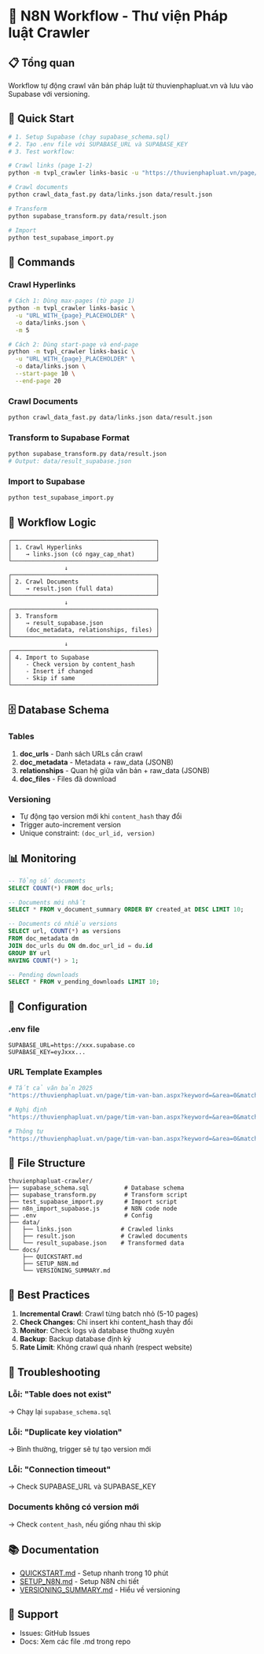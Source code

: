 # 🤖 N8N Workflow - Thư viện Pháp luật Crawler

## 📋 Tổng quan

Workflow tự động crawl văn bản pháp luật từ thuvienphapluat.vn và lưu vào Supabase với versioning.

## 🚀 Quick Start

```bash
# 1. Setup Supabase (chạy supabase_schema.sql)
# 2. Tạo .env file với SUPABASE_URL và SUPABASE_KEY
# 3. Test workflow:

# Crawl links (page 1-2)
python -m tvpl_crawler links-basic -u "https://thuvienphapluat.vn/page/tim-van-ban.aspx?keyword=&area=0&match=True&type=0&lan=1&status=-1&org=-1&field=-1&year=2025&page={page}" -o data/links.json -m 2

# Crawl documents
python crawl_data_fast.py data/links.json data/result.json

# Transform
python supabase_transform.py data/result.json

# Import
python test_supabase_import.py
```

## 📖 Commands

### Crawl Hyperlinks

```bash
# Cách 1: Dùng max-pages (từ page 1)
python -m tvpl_crawler links-basic \
  -u "URL_WITH_{page}_PLACEHOLDER" \
  -o data/links.json \
  -m 5

# Cách 2: Dùng start-page và end-page
python -m tvpl_crawler links-basic \
  -u "URL_WITH_{page}_PLACEHOLDER" \
  -o data/links.json \
  --start-page 10 \
  --end-page 20
```

### Crawl Documents

```bash
python crawl_data_fast.py data/links.json data/result.json
```

### Transform to Supabase Format

```bash
python supabase_transform.py data/result.json
# Output: data/result_supabase.json
```

### Import to Supabase

```bash
python test_supabase_import.py
```

## 🔄 Workflow Logic

```
┌─────────────────────────────────────────┐
│ 1. Crawl Hyperlinks                     │
│    → links.json (có ngay_cap_nhat)      │
└─────────────────────────────────────────┘
                ↓
┌─────────────────────────────────────────┐
│ 2. Crawl Documents                      │
│    → result.json (full data)            │
└─────────────────────────────────────────┘
                ↓
┌─────────────────────────────────────────┐
│ 3. Transform                            │
│    → result_supabase.json               │
│    (doc_metadata, relationships, files) │
└─────────────────────────────────────────┘
                ↓
┌─────────────────────────────────────────┐
│ 4. Import to Supabase                   │
│    - Check version by content_hash      │
│    - Insert if changed                  │
│    - Skip if same                       │
└─────────────────────────────────────────┘
```

## 🗄️ Database Schema

### Tables

1. **doc_urls** - Danh sách URLs cần crawl
2. **doc_metadata** - Metadata + raw_data (JSONB)
3. **relationships** - Quan hệ giữa văn bản + raw_data (JSONB)
4. **doc_files** - Files đã download

### Versioning

- Tự động tạo version mới khi `content_hash` thay đổi
- Trigger auto-increment version
- Unique constraint: `(doc_url_id, version)`

## 📊 Monitoring

```sql
-- Tổng số documents
SELECT COUNT(*) FROM doc_urls;

-- Documents mới nhất
SELECT * FROM v_document_summary ORDER BY created_at DESC LIMIT 10;

-- Documents có nhiều versions
SELECT url, COUNT(*) as versions
FROM doc_metadata dm
JOIN doc_urls du ON dm.doc_url_id = du.id
GROUP BY url
HAVING COUNT(*) > 1;

-- Pending downloads
SELECT * FROM v_pending_downloads LIMIT 10;
```

## 🔧 Configuration

### .env file

```env
SUPABASE_URL=https://xxx.supabase.co
SUPABASE_KEY=eyJxxx...
```

### URL Template Examples

```bash
# Tất cả văn bản 2025
"https://thuvienphapluat.vn/page/tim-van-ban.aspx?keyword=&area=0&match=True&type=0&lan=1&status=-1&org=-1&field=-1&year=2025&page={page}"

# Nghị định
"https://thuvienphapluat.vn/page/tim-van-ban.aspx?keyword=&area=0&match=True&type=3&lan=1&status=-1&org=-1&field=-1&year=2025&page={page}"

# Thông tư
"https://thuvienphapluat.vn/page/tim-van-ban.aspx?keyword=&area=0&match=True&type=9&lan=1&status=-1&org=-1&field=-1&year=2025&page={page}"
```

## 📁 File Structure

```
thuvienphapluat-crawler/
├── supabase_schema.sql          # Database schema
├── supabase_transform.py        # Transform script
├── test_supabase_import.py      # Import script
├── n8n_import_supabase.js       # N8N code node
├── .env                         # Config
├── data/
│   ├── links.json              # Crawled links
│   ├── result.json             # Crawled documents
│   └── result_supabase.json    # Transformed data
└── docs/
    ├── QUICKSTART.md
    ├── SETUP_N8N.md
    └── VERSIONING_SUMMARY.md
```

## 🎯 Best Practices

1. **Incremental Crawl**: Crawl từng batch nhỏ (5-10 pages)
2. **Check Changes**: Chỉ insert khi content_hash thay đổi
3. **Monitor**: Check logs và database thường xuyên
4. **Backup**: Backup database định kỳ
5. **Rate Limit**: Không crawl quá nhanh (respect website)

## 🐛 Troubleshooting

### Lỗi: "Table does not exist"
→ Chạy lại `supabase_schema.sql`

### Lỗi: "Duplicate key violation"
→ Bình thường, trigger sẽ tự tạo version mới

### Lỗi: "Connection timeout"
→ Check SUPABASE_URL và SUPABASE_KEY

### Documents không có version mới
→ Check `content_hash`, nếu giống nhau thì skip

## 📚 Documentation

- [QUICKSTART.md](QUICKSTART.md) - Setup nhanh trong 10 phút
- [SETUP_N8N.md](SETUP_N8N.md) - Setup N8N chi tiết
- [VERSIONING_SUMMARY.md](VERSIONING_SUMMARY.md) - Hiểu về versioning

## 🤝 Support

- Issues: GitHub Issues
- Docs: Xem các file .md trong repo
